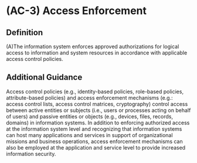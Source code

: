 
# (AC-3) Access Enforcement

## Definition

(A)The information system enforces approved authorizations for logical access to information and system resources in accordance with applicable access control policies.

## Additional Guidance

Access control policies (e.g., identity-based policies, role-based policies, attribute-based policies) and access enforcement mechanisms (e.g.: access control lists, access control matrices, cryptography) control access between active entities or subjects (i.e., users or processes acting on behalf of users) and passive entities or objects (e.g., devices, files, records, domains) in information systems. In addition to enforcing authorized access at the information system level and recognizing that information systems can host many applications and services in support of organizational missions and business operations, access enforcement mechanisms can also be employed at the application and service level to provide increased information security.
